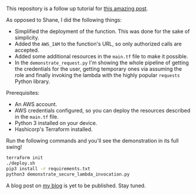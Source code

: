 This repository is a follow up tutorial for [this amazing post](https://itnext.io/creating-an-https-lambda-endpoint-without-api-gateway-eb0db1f6af7a).

As opposed to Shane, I did the following things:
- Simplified the deployment of the function. This was done for the sake of simplicity.
- Added the `AWS_IAM` to the function's URL, so only authorized calls are accepted.
- Added some additional resources in the `main.tf` file to make it possible.
- In the `demonstrate_request.py` I'm showing the whole pipeline of getting the credentials for the user,
  getting temporary ones via assuming the role and finally invoking the lambda with the highly popular `requests`
  Python library.

Prerequisites:
- An AWS account.
- AWS credentials configured, so you can deploy the resources described in the `main.tf` file.
- Python 3 installed on your device.
- Hashicorp's Terraform installed.

Run the following commands and you'll see the demonstration in its full swing!

```bash
terraform init
./deploy.sh
pip3 install -r requirements.txt
python3 demonstrate_secure_lambda_invocation.py
```

A blog post on [my blog](https://www.nickminaev.com/) is yet to be published. Stay tuned.


